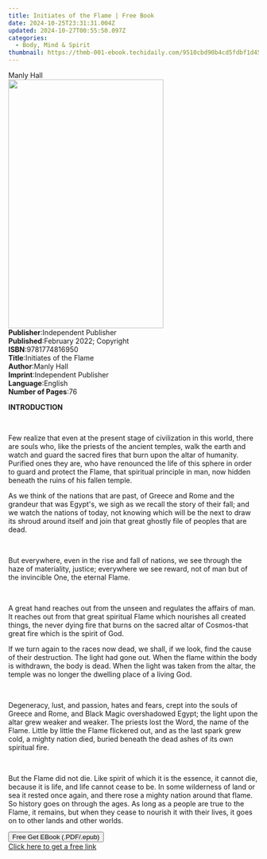 ```yaml
---
title: Initiates of the Flame | Free Book
date: 2024-10-25T23:31:31.004Z
updated: 2024-10-27T00:55:50.097Z
categories:
  - Body, Mind & Spirit
thumbnail: https://thmb-001-ebook.techidaily.com/9510cbd90b4cd5fdbf1d45d8b4a349e6f45b57f5d34b1dba04f1c52251e0ba5f.jpg
---
```

<main id="book-container">
  <div class="flex flex-col">
    <div class="book-brief flex-1 py-6 px-4 sm:p-6 md:py-10 md:px-8">
      <!-- brief-->
      <div class="book-brief-main">Manly Hall</div>
    </div>
    <div
      class="book-meta-info flex-1 grid gap-4 col-start-1 col-end-3 row-start-1 sm:mb-6 sm:grid-cols-4 lg:gap-6 lg:col-start-2 lg:row-end-6 lg:row-span-6 lg:mb-0"
    >
      <div
        class="book-meta-info-left place-content-center mt-4 p-4 text-sm leading-6 col-start-2 col-span-2 dark:text-slate-400"
      >
        <img
          class="w-full h-500 object-cover rounded-lg sm:h-255 sm:col-span-2 lg:col-span-full"
          src="https://img-001-ebook.techidaily.com/4cd338399111357289ebd038d6fe8b9e612f7cb304ea4b924d66d8c367ec8966.jpg"
          alt=""
          width="312"
          height="500"
        />
      </div>
      <div
        class="book-meta-info-right mt-2 col-start-1 row-start-2 col-span-3 self-center"
      >
        <!-- meta data  -->
        <div class="flex flex-col px-4 md:px-8">
          <div class="flex-1">
            <strong>Publisher</strong>:<span class="px-2"
              >Independent Publisher</span
            >
          </div>
          <div class="flex-1">
            <strong>Published</strong>:<span class="px-2"
              >February 2022; Copyright</span
            >
          </div>
          <div class="flex-1">
            <strong>ISBN</strong>:<span class="px-2">9781774816950</span>
          </div>
          <div class="flex-1">
            <strong>Title</strong>:<span class="px-2"
              >Initiates of the Flame</span
            >
          </div>
          <div class="flex-1">
            <strong>Author</strong>:<span class="px-2">Manly Hall</span>
          </div>
          <div class="flex-1">
            <strong>Imprint</strong>:<span class="px-2"
              >Independent Publisher</span
            >
          </div>
          <div class="flex-1">
            <strong>Language</strong>:<span class="px-2">English</span>
          </div>
          <div class="flex-1">
            <strong>Number of Pages</strong>:<span class="px-2">76</span>
          </div>
        </div>
      </div>
    </div>
    <div class="book-description flex-1 py-6 px-4 sm:p-6 md:py-10 md:px-8">
      <div class="book-description-main">
        <div accordion-content="" id="description">
          <p><strong>INTRODUCTION</strong></p>
          <p><br /></p>
          <p>
            Few realize that even at the present stage of civilization in this
            world, there are souls who, like the priests of the ancient temples,
            walk the earth and watch and guard the sacred fires that burn upon
            the altar of humanity. Purified ones they are, who have renounced
            the life of this sphere in order to guard and protect the Flame,
            that spiritual principle in man, now hidden beneath the ruins of his
            fallen temple.
          </p>
          <p>
            As we think of the nations that are past, of Greece and Rome and the
            grandeur that was Egypt's, we sigh as we recall the story of their
            fall; and we watch the nations of today, not knowing which will be
            the next to draw its shroud around itself and join that great
            ghostly file of peoples that are dead.
          </p>
          <p><br /></p>
          <p>
            But everywhere, even in the rise and fall of nations, we see through
            the haze of materiality, justice; everywhere we see reward, not of
            man but of the invincible One, the eternal Flame.
          </p>
          <p><br /></p>
          <p>
            A great hand reaches out from the unseen and regulates the affairs
            of man. It reaches out from that great spiritual Flame which
            nourishes all created things, the never dying fire that burns on the
            sacred altar of Cosmos-that great fire which is the spirit of God.
          </p>
          <p>
            If we turn again to the races now dead, we shall, if we look, find
            the cause of their destruction. The light had gone out. When the
            flame within the body is withdrawn, the body is dead. When the light
            was taken from the altar, the temple was no longer the dwelling
            place of a living God.
          </p>
          <p><br /></p>
          <p>
            Degeneracy, lust, and passion, hates and fears, crept into the souls
            of Greece and Rome, and Black Magic overshadowed Egypt; the light
            upon the altar grew weaker and weaker. The priests lost the Word,
            the name of the Flame. Little by little the Flame flickered out, and
            as the last spark grew cold, a mighty nation died, buried beneath
            the dead ashes of its own spiritual fire.
          </p>
          <p><br /></p>
          <p>
            But the Flame did not die. Like spirit of which it is the essence,
            it cannot die, because it is life, and life cannot cease to be. In
            some wilderness of land or sea it rested once again, and there rose
            a mighty nation around that flame. So history goes on through the
            ages. As long as a people are true to the Flame, it remains, but
            when they cease to nourish it with their lives, it goes on to other
            lands and other worlds.
          </p>
        </div>
        <div class="accordion-fader"></div>
      </div>
    </div>
    <div class="book-excerpts flex-1 py-6 px-4 sm:p-6 md:py-10 md:px-8"></div>
    <div
      class="book-about-author flex-1 py-6 px-4 sm:p-6 md:py-10 md:px-8"
    ></div>
    <div class="book-free-get flex-1 py-6 px-4 sm:p-6 md:py-10 md:px-8">
      <button
        id="btn-free-get"
        class="bg-blue-500 hover:bg-blue-700 text-white font-bold py-2 px-4 rounded"
      >
        Free Get EBook (.PDF/.epub)
      </button>
      <div id="countdown-display" class="px-2 text-lg mt-2"></div>
      <a
        id="free-link"
        class="hidden bg-blue-500 hover:bg-blue-700 text-white font-bold py-2 px-4 rounded"
        href="https://www.ebooks.com/en-us/book/210502018/initiates-of-the-flame/manly-hall/"
        target="_blank"
        >Click here to get a free link</a
      >
    </div>
    <script>
      let countdownTime = 0;
      let countdownInterval = null;
      document
        .getElementById('btn-free-get')
        .addEventListener('click', startCountdown);
      function startCountdown() {
        countdownTime = new Date().getTime() + 60000 * 3;
        countdownInterval = setInterval(updateCountdown, 1000);
        document.getElementById('btn-free-get').disabled = true;
        document
          .getElementById('btn-free-get')
          .classList.add('bg-gray-500', 'cursor-not-allowed');
      }
      function updateCountdown() {
        let currentTime = new Date().getTime();
        let timeLeft = countdownTime - currentTime;
        let secondsLeft = Math.floor(timeLeft / 1000);
        document.getElementById('countdown-display').innerHTML =
          `Remaining time: ${secondsLeft} seconds.`;
        if (secondsLeft <= 0) {
          clearInterval(countdownInterval);
          document.getElementById('btn-free-get').classList.add('hidden');
          document.getElementById('free-link').classList.remove('hidden');
          document.getElementById('countdown-display').innerHTML = '';
        }
      }
    </script>
  </div>
</main>

<ins class="adsbygoogle"
      style="display:block"
      data-ad-client="ca-pub-7571918770474297"
      data-ad-slot="8358498916"
      data-ad-format="auto"
      data-full-width-responsive="true"></ins>
    